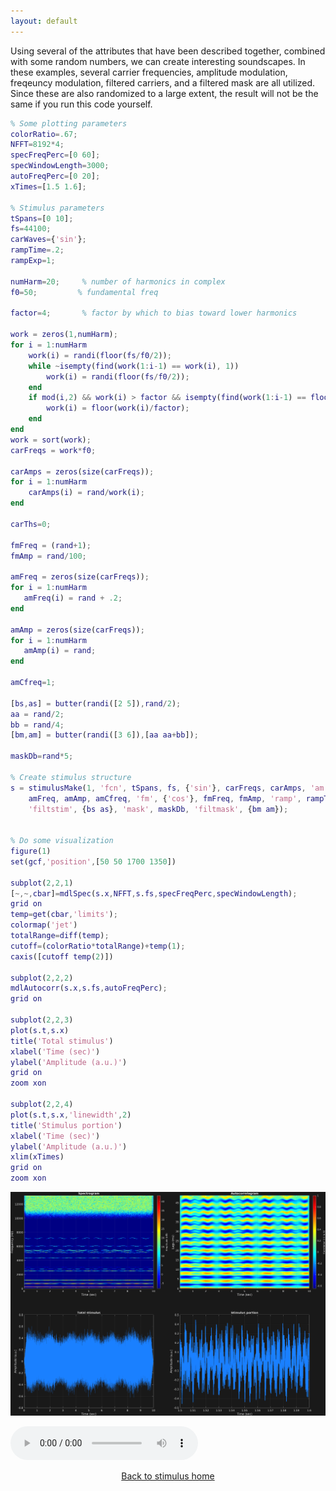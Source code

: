 ```yaml
---
layout: default
---
```

Using several of the attributes that have been described together, combined with some random numbers, we can create interesting soundscapes. In these examples, several carrier frequencies, amplitude modulation, freqeuncy modulation, filtered carriers, and a filtered mask are all utilized. Since these are also randomized to a large extent, the result will not be the same if you run this code yourself. 

```matlab
% Some plotting parameters
colorRatio=.67;
NFFT=8192*4;
specFreqPerc=[0 60];
specWindowLength=3000;
autoFreqPerc=[0 20];
xTimes=[1.5 1.6];

% Stimulus parameters
tSpans=[0 10];
fs=44100;
carWaves={'sin'};
rampTime=.2;
rampExp=1;

numHarm=20;     % number of harmonics in complex
f0=50;         % fundamental freq

factor=4;       % factor by which to bias toward lower harmonics

work = zeros(1,numHarm);
for i = 1:numHarm
    work(i) = randi(floor(fs/f0/2));
    while ~isempty(find(work(1:i-1) == work(i), 1))
        work(i) = randi(floor(fs/f0/2));
    end
    if mod(i,2) && work(i) > factor && isempty(find(work(1:i-1) == floor(work(i)/factor), 1))
        work(i) = floor(work(i)/factor);
    end
end
work = sort(work);
carFreqs = work*f0;

carAmps = zeros(size(carFreqs));
for i = 1:numHarm
    carAmps(i) = rand/work(i);
end

carThs=0;

fmFreq = (rand+1);
fmAmp = rand/100;

amFreq = zeros(size(carFreqs));
for i = 1:numHarm
   amFreq(i) = rand + .2; 
end

amAmp = zeros(size(carFreqs));
for i = 1:numHarm
   amAmp(i) = rand; 
end

amCfreq=1;

[bs,as] = butter(randi([2 5]),rand/2);
aa = rand/2;
bb = rand/4;
[bm,am] = butter(randi([3 6]),[aa aa+bb]);

maskDb=rand*5;

% Create stimulus structure
s = stimulusMake(1, 'fcn', tSpans, fs, {'sin'}, carFreqs, carAmps, 'am', {'sin'},...
    amFreq, amAmp, amCfreq, 'fm', {'cos'}, fmFreq, fmAmp, 'ramp', rampTime, rampExp, ...
    'filtstim', {bs as}, 'mask', maskDb, 'filtmask', {bm am});


% Do some visualization
figure(1)
set(gcf,'position',[50 50 1700 1350])

subplot(2,2,1)
[~,~,cbar]=mdlSpec(s.x,NFFT,s.fs,specFreqPerc,specWindowLength);
grid on
temp=get(cbar,'limits');
colormap('jet')
totalRange=diff(temp);
cutoff=(colorRatio*totalRange)+temp(1);
caxis([cutoff temp(2)])

subplot(2,2,2)
mdlAutocorr(s.x,s.fs,autoFreqPerc);
grid on

subplot(2,2,3)
plot(s.t,s.x)
title('Total stimulus')
xlabel('Time (sec)')
ylabel('Amplitude (a.u.)')
grid on
zoom xon

subplot(2,2,4)
plot(s.t,s.x,'linewidth',2)
title('Stimulus portion')
xlabel('Time (sec)')
ylabel('Amplitude (a.u.)')
xlim(xTimes)
grid on
zoom xon
```

![](pics/randomStim2.png)

![](sounds/randomStim2.mp3)

[<center>Back to stimulus home</center>](stimuli.html)